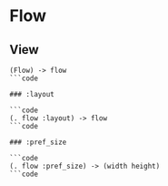 # Flow

## View

```code
(Flow) -> flow
```code

### :layout

```code
(. flow :layout) -> flow
```code

### :pref_size

```code
(. flow :pref_size) -> (width height)
```code

